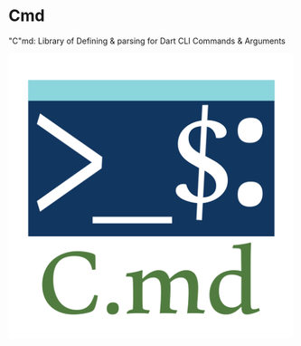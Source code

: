 # Cmd

"C"md: Library of Defining & parsing for Dart CLI Commands & Arguments

![the logo](./assets/c.svg)